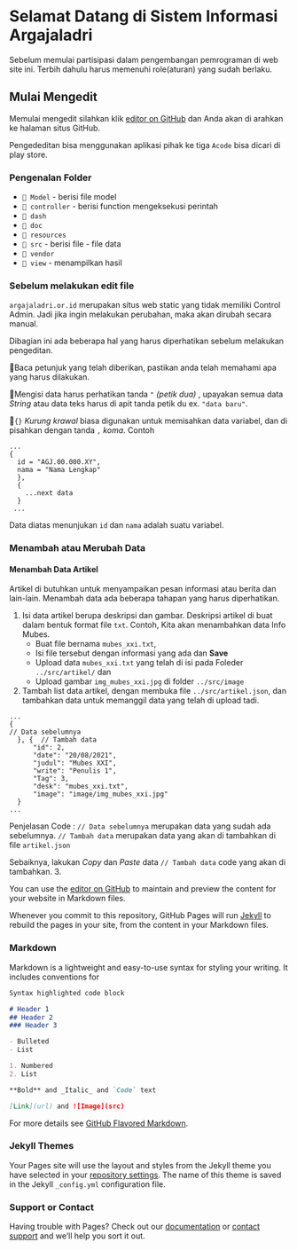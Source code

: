 # Selamat Datang di Sistem Informasi Argajaladri

Sebelum memulai partisipasi dalam pengembangan pemrograman di web site ini. Terbih dahulu harus memenuhi role(aturan) yang sudah berlaku.

## Mulai Mengedit
Memulai mengedit silahkan klik [editor on GitHub](https://github.com/Rahman115/argajaladri.or.id) dan Anda akan di arahkan ke halaman situs GitHub.

Pengededitan bisa menggunakan aplikasi pihak ke tiga `Acode` bisa dicari di play store. 

### Pengenalan Folder
- `📁 Model` - berisi file model
- `📁 controller` - berisi function mengeksekusi perintah
- `📁 dash`
- `📁 doc`
- `📁 resources`
- `📁 src` - berisi file - file data
- `📁 vendor`
- `📁 view` - menampilkan hasil

### Sebelum melakukan edit file
`argajaladri.or.id` merupakan situs web static yang tidak memiliki Control Admin. Jadi jika ingin melakukan perubahan, maka akan dirubah secara manual.

Dibagian ini ada beberapa hal yang harus diperhatikan sebelum melakukan pengeditan.

🔸Baca petunjuk yang telah diberikan, pastikan anda telah memahami apa yang harus dilakukan.

🔸Mengisi data harus perhatikan tanda `"` _(petik dua)_ , upayakan semua data _String_ atau data teks harus di apit tanda petik du ex. `"data baru"`.

🔸`{}` _Kurung krawal_ biasa digunakan untuk memisahkan data variabel, dan di pisahkan dengan tanda `,` _koma_. Contoh

```
...
{
  id = "AGJ.00.000.XY",
  nama = "Nama Lengkap"
  },
  {
    ...next data
  }
 ...
```

Data diatas menunjukan `id` dan `nama` adalah suatu variabel.

### Menambah atau Merubah Data
#### Menambah Data Artikel

Artikel di butuhkan untuk menyampaikan pesan informasi atau berita dan lain-lain. Menambah data ada beberapa tahapan yang harus diperhatikan. 

1. Isi data artikel berupa deskripsi dan gambar. Deskripsi artikel di buat dalam bentuk format file `txt`. Contoh, Kita akan menambahkan data Info Mubes. 
    - Buat file bernama `mubes_xxi.txt`,
    - Isi file tersebut dengan informasi yang ada dan __Save__
    - Upload data `mubes_xxi.txt` yang telah di isi pada Foleder `../src/artikel/` dan
    - Upload gambar `img_mubes_xxi.jpg` di folder `../src/image`
2. Tambah list data artikel, dengan membuka file `../src/artikel.json`, dan tambahkan data untuk memanggil data yang telah di upload tadi.
  ```
  ...
  {
  // Data sebelumnya
    }, {  // Tambah data
        "id": 2,
        "date": "20/08/2021",
        "judul": "Mubes XXI",
        "write": "Penulis 1",
        "Tag": 3,
        "desk": "mubes_xxi.txt",
        "image": "image/img_mubes_xxi.jpg"
    }
  ...

```
Penjelasan Code : `// Data sebelumnya` merupakan data yang sudah ada sebelumnya. `// Tambah data` merupakan data yang akan di tambahkan di file `artikel.json`

Sebaiknya, lakukan _Copy_ dan _Paste_ data `// Tambah data` code yang akan di tambahkan.
3. 



You can use the [editor on GitHub](https://github.com/Rahman115/argajaladri/edit/master/README.md) to maintain and preview the content for your website in Markdown files.

Whenever you commit to this repository, GitHub Pages will run [Jekyll](https://jekyllrb.com/) to rebuild the pages in your site, from the content in your Markdown files.

### Markdown

Markdown is a lightweight and easy-to-use syntax for styling your writing. It includes conventions for

```markdown
Syntax highlighted code block

# Header 1
## Header 2
### Header 3

- Bulleted
- List

1. Numbered
2. List

**Bold** and _Italic_ and `Code` text

[Link](url) and ![Image](src)
```

For more details see [GitHub Flavored Markdown](https://guides.github.com/features/mastering-markdown/).

### Jekyll Themes

Your Pages site will use the layout and styles from the Jekyll theme you have selected in your [repository settings](https://github.com/Rahman115/argajaladri/settings). The name of this theme is saved in the Jekyll `_config.yml` configuration file.

### Support or Contact

Having trouble with Pages? Check out our [documentation](https://help.github.com/categories/github-pages-basics/) or [contact support](https://github.com/contact) and we’ll help you sort it out.
